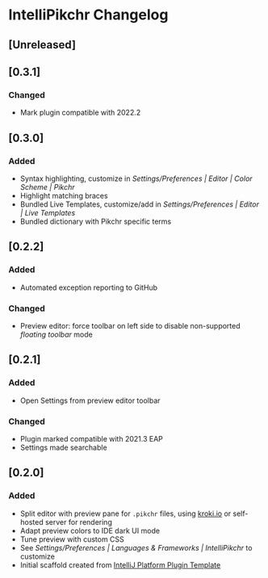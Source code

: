 <!-- Keep a Changelog guide -> https://keepachangelog.com -->

# IntelliPikchr Changelog

## [Unreleased]

## [0.3.1]
### Changed
- Mark plugin compatible with 2022.2

## [0.3.0]
### Added
- Syntax highlighting, customize in _Settings/Preferences \| Editor \| Color Scheme \| Pikchr_
- Highlight matching braces
- Bundled Live Templates, customize/add in _Settings/Preferences \| Editor \| Live Templates_
- Bundled dictionary with Pikchr specific terms

## [0.2.2]
### Added
- Automated exception reporting to GitHub

### Changed
- Preview editor: force toolbar on left side to disable non-supported _floating toolbar_ mode

## [0.2.1]
### Added
- Open Settings from preview editor toolbar
       

### Changed
- Plugin marked compatible with 2021.3 EAP
- Settings made searchable

## [0.2.0]
### Added
- Split editor with preview pane for `.pikchr` files, using [kroki.io](https://kroki.io) or self-hosted server for rendering
- Adapt preview colors to IDE dark UI mode
- Tune preview with custom CSS
- See _Settings/Preferences \| Languages & Frameworks \| IntelliPikchr_ to customize
- Initial scaffold created from [IntelliJ Platform Plugin Template](https://github.com/JetBrains/intellij-platform-plugin-template)